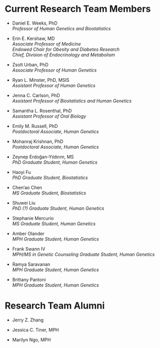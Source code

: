 # Current Research Team Members

* Daniel E. Weeks, PhD<br>
    *Professor of Human Genetics and Biostatistics*
 
* Erin E. Kershaw, MD<br>
    *Associate Professor of Medicine*<br>
    *Endowed Chair for Obesity and Diabetes Research*<br>
    *Chief, Division of Endocrinology and Metabolism*
 
* Zsolt Urban, PhD<br>
    *Associate Professor of Human Genetics*
 
* Ryan L. Minster, PhD, MSIS<br>
    *Assistant Professor of Human Genetics*
 
* Jenna C. Carlson, PhD<br>
    *Assistant Professor of Biostatistics and Human Genetics*
 
* Samantha L. Rosenthal, PhD<br>
    *Assistant Professor of Oral Biology*
 
* Emily M. Russell, PhD<br>
    *Postdoctoral Associate, Human Genetics*
 
* Mohanraj Krishnan, PhD<br>
    *Postdoctoral Associate, Human Genetics*
 
* Zeynep Erdoğan-Yıldırım, MS<br>
    *PhD Graduate Student, Human Genetics*
 
* Haoyi Fu<br>
    *PhD Graduate Student, Biostatistics*
 
* Chen‘ao Chen<br>
    *MS Graduate Student, Biostatistics*
 
* Shuwei Liu<br>
    *PhD (?) Graduate Student, Human Genetics*
 
* Stephanie Mercurio<br>
    *MS Graduate Student, Human Genetics*
 
* Amber Olander<br>
    *MPH Graduate Student, Human Genetics*
 
* Frank Swann IV<br>
    *MPH/MS in Genetic Counseling Graduate Student, Human Genetics*
 
* Ramya Saravanan<br>
    *MPH Graduate Student, Human Genetics*
 
* Brittany Pantoni<br>
    *MPH Graduate Student, Human Genetics*
 
# Research Team Alumni
 
* Jerry Z. Zhang
 
* Jessica C. Tiner, MPH
 
* Marilyn Ngo, MPH
